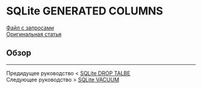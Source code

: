 # SQLite GENERATED COLUMNS #########################

[Файл с запросами][querys]   
[Оригинальная статья][origin]

[querys]: ./querys.sql
[origin]: https://www.sqlitetutorial.net/sqlite-generated-columns/

## Обзор ##############################

---------------------------------------

Предидущее руководство < [SQLite DROP TALBE][prev]  
Следующее руководство > [SQLite VACUUM][next]

[prev]: ../43_DropTable/translate.md
[next]: ../45_Vacuum/translate.md